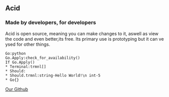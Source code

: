 ## Acid
### Made by developers, for developers
Acid is open source, meaning you can make changes to it, aswell as view the code and even better,its free.
Its primary use is prototyping but it can ve ysed for other things.



```
Go:python
Go.Apply:check_for_availability()
If Go.Apply()
* Terminal:trmnl[]
* Should:
* Should.trmnl:string-Hello World!\n int-5
* Go{}
```


[Our Github](github.com/NILL202Q/AcidOpen)


